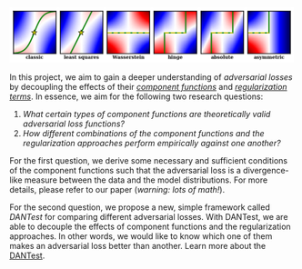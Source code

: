 <img src="figs/psi-functions.png" alt="logo" style="max-width:500px; margin-left:0; margin-right:0;"/>

In this project, we aim to gain a deeper understanding of _adversarial losses_
by decoupling the effects of their [_component functions_](background) and
[_regularization terms_](background). In essence, we aim for the following two
research questions:

1. _What certain types of component functions are theoretically valid
   adversarial loss functions?_
2. _How different combinations of the component functions and the regularization
   approaches perform empirically against one another?_

For the first question, we derive some necessary and sufficient conditions of
the component functions such that the adversarial loss is a divergence-like
measure between the data and the model distributions. For more details, please
refer to our paper (_warning: lots of math!_).

For the second question, we propose a new, simple framework called _DANTest_ for
comparing different adversarial losses. With DANTest, we are able to decouple
the effects of component functions and the regularization approaches. In other
words, we would like to know which one of them makes an adversarial loss better
than another. Learn more about the [DANTest](model).
